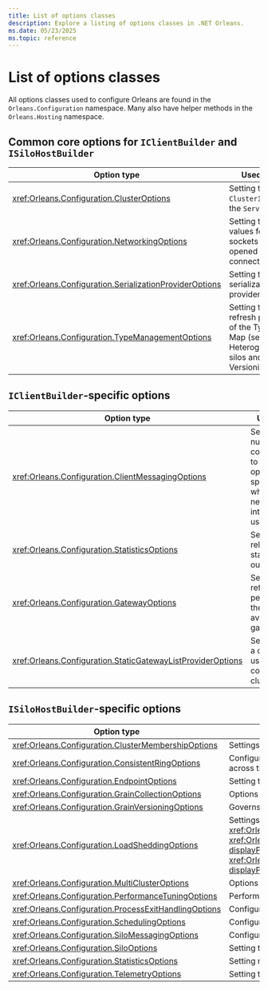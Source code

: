 ```yaml
---
title: List of options classes
description: Explore a listing of options classes in .NET Orleans.
ms.date: 05/23/2025
ms.topic: reference
---
```


# List of options classes

All options classes used to configure Orleans are found in the `Orleans.Configuration` namespace. Many also have helper methods in the `Orleans.Hosting` namespace.

## Common core options for `IClientBuilder` and `ISiloHostBuilder`

| Option type | Used for |
|--|--|
| <xref:Orleans.Configuration.ClusterOptions> | Setting the `ClusterId` and the `ServiceId` |
| <xref:Orleans.Configuration.NetworkingOptions> | Setting timeout values for sockets and opened connections |
| <xref:Orleans.Configuration.SerializationProviderOptions> | Setting the serialization providers |
| <xref:Orleans.Configuration.TypeManagementOptions> | Setting the refresh period of the Type Map (see Heterogeneous silos and Versioning) |

## `IClientBuilder`-specific options

| Option type                                    | Used for                              |
|------------------------------------------------|---------------------------------------|
| <xref:Orleans.Configuration.ClientMessagingOptions> | Setting the number of connections to keep open, and specify what network interface to use |
| <xref:Orleans.Configuration.StatisticsOptions> | Settings related to statistics output |
| <xref:Orleans.Configuration.GatewayOptions> | Setting the refresh period of the list of available gateways |
| <xref:Orleans.Configuration.StaticGatewayListProviderOptions> | Setting URIs a client will use to connect to cluster |

## `ISiloHostBuilder`-specific options

| Option type                                           | Used for                        |
|-------------------------------------------------------|---------------------------------|
| <xref:Orleans.Configuration.ClusterMembershipOptions> | Settings for cluster membership |
| <xref:Orleans.Configuration.ConsistentRingOptions> | Configuration options for consistent hashing algorithm, used to balance resource allocations across the cluster. |
| <xref:Orleans.Configuration.EndpointOptions> | Setting the Silo endpoint options |
| <xref:Orleans.Configuration.GrainCollectionOptions> | Options for grain garbage collection |
| <xref:Orleans.Configuration.GrainVersioningOptions> | Governs grain implementation selection in heterogeneous deployments |
| <xref:Orleans.Configuration.LoadSheddingOptions> | Settings for load shedding configuration. Must have a registered implementation of <xref:Orleans.Statistics.IHostEnvironmentStatistics> such as through <xref:Orleans.Statistics.ClientBuilderExtensions.UsePerfCounterEnvironmentStatistics%2A?displayProperty=nameWithType> or <xref:Orleans.Statistics.SiloHostBuilderExtensions.UsePerfCounterEnvironmentStatistics%2A?displayProperty=nameWithType> (Windows only) for `LoadShedding` to function. |
| <xref:Orleans.Configuration.MultiClusterOptions> | Options for configuring multi-cluster support |
| <xref:Orleans.Configuration.PerformanceTuningOptions> | Performance tuning options (networking, number of threads) |
| <xref:Orleans.Configuration.ProcessExitHandlingOptions> | Configure silo behavior on process exit |
| <xref:Orleans.Configuration.SchedulingOptions> | Configuring scheduler behavior |
| <xref:Orleans.Configuration.SiloMessagingOptions> | Configuring global messaging options that are silo related. |
| <xref:Orleans.Configuration.SiloOptions> | Setting the name of the Silo |
| <xref:Orleans.Configuration.StatisticsOptions> | Setting related to statistics output |
| <xref:Orleans.Configuration.TelemetryOptions> | Setting telemetry consumer settings |
